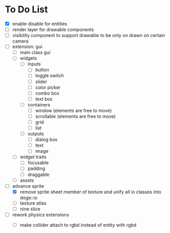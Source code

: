 # To Do List

- [x] enable disable for entities
- [ ] render layer for drawable components
- [ ] visibility component to support drawable to be only on drawn on certain camera
- [ ] extension: gui
  - [ ] main class gui
  - [ ] widgets
    - [ ] inputs
      - [ ] button
      - [ ] toggle switch
      - [ ] slider
      - [ ] color picker
      - [ ] combo box
      - [ ] text box
    - [ ] containers
      - [ ] window (elements are free to move)
      - [ ] scrollable (elements are free to move)
      - [ ] grid
      - [ ] list
    - [ ] outputs
      - [ ] dialog box
      - [ ] text
      - [ ] image
  - [ ] widget traits
    - [ ] focusable
    - [ ] padding
    - [ ] draggable
  - [ ] assets
- [ ] advance sprite
  - [x] remove sprite sheet member of texture and unify all io classes into doge::io
  - [ ] texture atlas
  - [ ] nine slice
- [ ] rework physics extensions
  - [ ] make collider attach to rgbd instead of entity with rgbd


